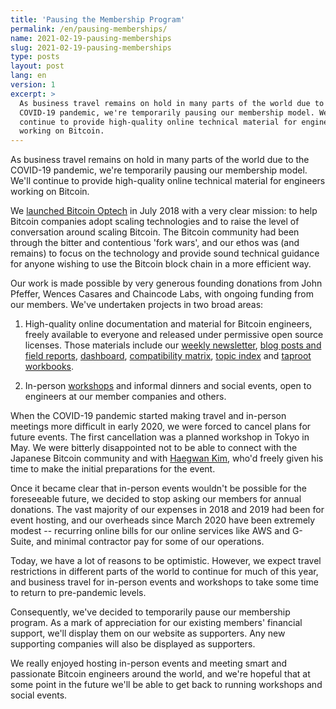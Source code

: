```yaml
---
title: 'Pausing the Membership Program'
permalink: /en/pausing-memberships/
name: 2021-02-19-pausing-memberships
slug: 2021-02-19-pausing-memberships
type: posts
layout: post
lang: en
version: 1
excerpt: >
  As business travel remains on hold in many parts of the world due to the
  COVID-19 pandemic, we're temporarily pausing our membership model. We'll
  continue to provide high-quality online technical material for engineers
  working on Bitcoin.
---
```


As business travel remains on hold in many parts of the world due to the
COVID-19 pandemic, we're temporarily pausing our membership model. We'll
continue to provide high-quality online technical material for engineers
working on Bitcoin.

We [launched Bitcoin Optech][Optech launch] in July 2018 with a very clear
mission: to help Bitcoin companies adopt scaling technologies and to raise
the level of conversation around scaling Bitcoin. The Bitcoin community had
been through the bitter and contentious 'fork wars', and our ethos was (and
remains) to focus on the technology and provide sound technical guidance for
anyone wishing to use the Bitcoin block chain in a more efficient way.

Our work is made possible by very generous founding donations from John
Pfeffer, Wences Casares and Chaincode Labs, with ongoing funding from our
members. We've undertaken projects in two broad areas:

1. High-quality online documentation and material for Bitcoin engineers, freely
   available to everyone and released under permissive open source licenses.
   Those materials include our [weekly newsletter][], [blog posts and field
   reports][], [dashboard][], [compatibility matrix][], [topic index][] and
   [taproot workbooks][].

2. In-person [workshops][] and informal dinners and social events, open to
   engineers at our member companies and others.

When the COVID-19 pandemic started making travel and in-person meetings more
difficult in early 2020, we were forced to cancel plans for future events. The
first cancellation was a planned workshop in Tokyo in May. We were bitterly
disappointed not to be able to connect with the Japanese Bitcoin community and
with [Haegwan Kim][], who'd freely given his time to make the initial
preparations for the event.

Once it became clear that in-person events wouldn't be possible for the
foreseeable future, we decided to stop asking our members for annual donations.
The vast majority of our expenses in 2018 and 2019 had been for event hosting,
and our overheads since March 2020 have been extremely modest -- recurring
online bills for our online services like AWS and G-Suite, and minimal
contractor pay for some of our operations.

Today, we have a lot of reasons to be optimistic. However, we expect travel
restrictions in different parts of the world to continue for much of this year,
and business travel for in-person events and workshops to take some time to
return to pre-pandemic levels.

Consequently, we've decided to temporarily pause our membership program. As a mark
of appreciation for our existing members' financial support, we'll display them
on our website as supporters. Any new supporting companies will also be
displayed as supporters.

We really enjoyed hosting in-person events and meeting smart and passionate
Bitcoin engineers around the world, and we're hopeful that at some point in the
future we'll be able to get back to running workshops and social events.

[Optech launch]: /en/announcing-bitcoin-optech/
[weekly newsletter]: /en/newsletters/
[blog posts and field reports]: /en/blog/
[dashboard]: https://dashboard.bitcoinops.org/
[compatibility matrix]: /en/compatibility/
[topic index]: /en/topics/
[taproot workbooks]: /en/schnorr-taproot-workshop/
[workshops]: /en/workshops/
[Haegwan Kim]: https://twitter.com/haegwankim

